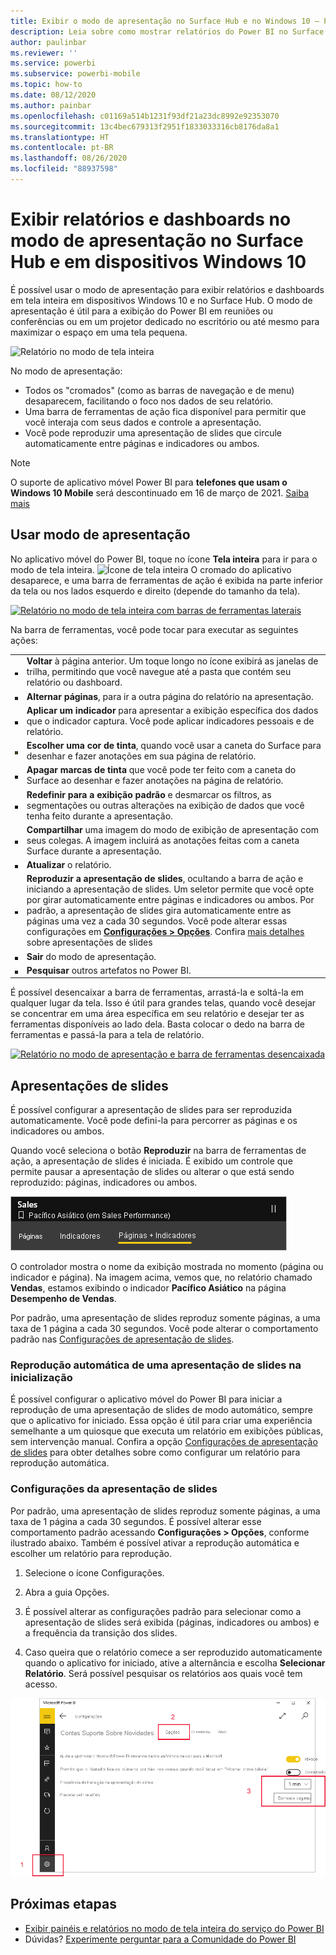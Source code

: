 ```yaml
---
title: Exibir o modo de apresentação no Surface Hub e no Windows 10 – Power BI
description: Leia sobre como mostrar relatórios do Power BI no Surface Hub e mostrar dashboards do Power BI, relatórios e blocos no modo de tela inteira em dispositivos com o Windows 10.
author: paulinbar
ms.reviewer: ''
ms.service: powerbi
ms.subservice: powerbi-mobile
ms.topic: how-to
ms.date: 08/12/2020
ms.author: painbar
ms.openlocfilehash: c01169a514b1231f93df21a23dc8992e92353070
ms.sourcegitcommit: 13c4bec679313f2951f1833033316cb8176da8a1
ms.translationtype: HT
ms.contentlocale: pt-BR
ms.lasthandoff: 08/26/2020
ms.locfileid: "88937598"
---
```

# <a name="view-reports-and-dashboards-in-presentation-mode-on-surface-hub-and-windows-10-devices"></a>Exibir relatórios e dashboards no modo de apresentação no Surface Hub e em dispositivos Windows 10
É possível usar o modo de apresentação para exibir relatórios e dashboards em tela inteira em dispositivos Windows 10 e no Surface Hub. O modo de apresentação é útil para a exibição do Power BI em reuniões ou conferências ou em um projetor dedicado no escritório ou até mesmo para maximizar o espaço em uma tela pequena.

![Relatório no modo de tela inteira](./media/mobile-windows-10-app-presentation-mode/power-bi-presentation-mode-2.png)

No modo de apresentação:
* Todos os "cromados" (como as barras de navegação e de menu) desaparecem, facilitando o foco nos dados de seu relatório.
* Uma barra de ferramentas de ação fica disponível para permitir que você interaja com seus dados e controle a apresentação.
* Você pode reproduzir uma apresentação de slides que circule automaticamente entre páginas e indicadores ou ambos.

>[!NOTE]
>O suporte de aplicativo móvel Power BI para **telefones que usam o Windows 10 Mobile** será descontinuado em 16 de março de 2021. [Saiba mais](https://go.microsoft.com/fwlink/?linkid=2121400)

## <a name="use-presentation-mode"></a>Usar modo de apresentação
No aplicativo móvel do Power BI, toque no ícone **Tela inteira** para ir para o modo de tela inteira.
![Ícone de tela inteira](././media/mobile-windows-10-app-presentation-mode/power-bi-full-screen-icon.png) O cromado do aplicativo desaparece, e uma barra de ferramentas de ação é exibida na parte inferior da tela ou nos lados esquerdo e direito (depende do tamanho da tela).

[![Relatório no modo de tela inteira com barras de ferramentas laterais](./media/mobile-windows-10-app-presentation-mode/power-bi-presentation-mode-toolbar.png)](./media/mobile-windows-10-app-presentation-mode/power-bi-presentation-mode-toolbar-expanded.png#lightbox)

Na barra de ferramentas, você pode tocar para executar as seguintes ações:

|||
|-|-|
|![ícone de voltar](./media/mobile-windows-10-app-presentation-mode/power-bi-windows-10-presentation-back-icon.png)|**Voltar** à página anterior. Um toque longo no ícone exibirá as janelas de trilha, permitindo que você navegue até a pasta que contém seu relatório ou dashboard.|
|![Ícone de Paginação](./media/mobile-windows-10-app-presentation-mode/power-bi-windows-10-presentation-pages-icon.png)|**Alternar páginas**, para ir a outra página do relatório na apresentação.|
|![Ícone de Indicadores](./media/mobile-windows-10-app-presentation-mode/power-bi-windows-10-presentation-bookmarks-icon.png)|**Aplicar um indicador** para apresentar a exibição específica dos dados que o indicador captura. Você pode aplicar indicadores pessoais e de relatório.|
|![Ícone de Tinta](./media/mobile-windows-10-app-presentation-mode/power-bi-windows-10-presentation-ink-icon.png)|**Escolher uma cor de tinta**, quando você usar a caneta do Surface para desenhar e fazer anotações em sua página de relatório.|
|![Ícone de Borracha](./media/mobile-windows-10-app-presentation-mode/power-bi-windows-10-presentation-eraser-icon.png)|**Apagar marcas de tinta** que você pode ter feito com a caneta do Surface ao desenhar e fazer anotações na página de relatório.          |
|![Ícone de Redefinir](./media/mobile-windows-10-app-presentation-mode/power-bi-windows-10-presentation-reset-icon.png)|**Redefinir para a exibição padrão** e desmarcar os filtros, as segmentações ou outras alterações na exibição de dados que você tenha feito durante a apresentação.|
|![Ícone Compartilhar](./media/mobile-windows-10-app-presentation-mode/power-bi-windows-10-share-icon.png)|**Compartilhar** uma imagem do modo de exibição de apresentação com seus colegas. A imagem incluirá as anotações feitas com a caneta Surface durante a apresentação.|
|![Ícone de atualização](./media/mobile-windows-10-app-presentation-mode/power-bi-windows-10-presentation-refresh-icon.png)|**Atualizar** o relatório.|
|![Ícone de reprodução](./media/mobile-windows-10-app-presentation-mode/power-bi-windows-10-presentation-play-icon.png)|**Reproduzir a apresentação de slides**, ocultando a barra de ação e iniciando a apresentação de slides. Um seletor permite que você opte por girar automaticamente entre páginas e indicadores ou ambos. Por padrão, a apresentação de slides gira automaticamente entre as páginas uma vez a cada 30 segundos. Você pode alterar essas configurações em [**Configurações > Opções**](#slideshow-settings). Confira [mais detalhes](#slideshows) sobre apresentações de slides|
|![Sair do modo de tela inteira](./media/mobile-windows-10-app-presentation-mode/power-bi-windows-10-exit-full-screen-icon.png)|**Sair** do modo de apresentação.|
|![Ícone de pesquisa](./media/mobile-windows-10-app-presentation-mode/power-bi-windows-10-presentation-search-icon.png)|**Pesquisar** outros artefatos no Power BI.|

É possível desencaixar a barra de ferramentas, arrastá-la e soltá-la em qualquer lugar da tela. Isso é útil para grandes telas, quando você desejar se concentrar em uma área específica em seu relatório e desejar ter as ferramentas disponíveis ao lado dela. Basta colocar o dedo na barra de ferramentas e passá-la para a tela de relatório.

[![Relatório no modo de apresentação e barra de ferramentas desencaixada](./media/mobile-windows-10-app-presentation-mode/power-bi-windows-10-presentation-drag-toolbar-2.png)](./media/mobile-windows-10-app-presentation-mode/power-bi-windows-10-presentation-drag-toolbar-2-expanded.png#lightbox)

## <a name="slideshows"></a>Apresentações de slides

É possível configurar a apresentação de slides para ser reproduzida automaticamente. Você pode defini-la para percorrer as páginas e os indicadores ou ambos.

Quando você seleciona o botão **Reproduzir** na barra de ferramentas de ação, a apresentação de slides é iniciada. É exibido um controle que permite pausar a apresentação de slides ou alterar o que está sendo reproduzido: páginas, indicadores ou ambos.

![Captura de tela do seletor de apresentação de slides](././media/mobile-windows-10-app-presentation-mode//power-bi-windows-10-slideshow-selector.png)

 O controlador mostra o nome da exibição mostrada no momento (página ou indicador e página). Na imagem acima, vemos que, no relatório chamado **Vendas**, estamos exibindo o indicador **Pacífico Asiático** na página **Desempenho de Vendas**.

Por padrão, uma apresentação de slides reproduz somente páginas, a uma taxa de 1 página a cada 30 segundos. Você pode alterar o comportamento padrão nas [Configurações de apresentação de slides](#slideshow-settings).


### <a name="auto-play-a-slideshow-on-startup"></a>Reprodução automática de uma apresentação de slides na inicialização

É possível configurar o aplicativo móvel do Power BI para iniciar a reprodução de uma apresentação de slides de modo automático, sempre que o aplicativo for iniciado. Essa opção é útil para criar uma experiência semelhante a um quiosque que executa um relatório em exibições públicas, sem intervenção manual. Confira a opção [Configurações de apresentação de slides](#slideshow-settings) para obter detalhes sobre como configurar um relatório para reprodução automática.

### <a name="slideshow-settings"></a>Configurações da apresentação de slides

Por padrão, uma apresentação de slides reproduz somente páginas, a uma taxa de 1 página a cada 30 segundos. É possível alterar esse comportamento padrão acessando **Configurações > Opções**, conforme ilustrado abaixo. Também é possível ativar a reprodução automática e escolher um relatório para reprodução.

1. Selecione o ícone Configurações.

1. Abra a guia Opções.

1. É possível alterar as configurações padrão para selecionar como a apresentação de slides será exibida (páginas, indicadores ou ambos) e a frequência da transição dos slides.

1. Caso queira que o relatório comece a ser reproduzido automaticamente quando o aplicativo for iniciado, ative a alternância e escolha **Selecionar Relatório**. Será possível pesquisar os relatórios aos quais você tem acesso.

![Captura de tela das configurações de apresentação de slides](././media/mobile-windows-10-app-presentation-mode//power-bi-windows-10-slideshow-settings.png)

## <a name="next-steps"></a>Próximas etapas
* [Exibir painéis e relatórios no modo de tela inteira do serviço do Power BI](../end-user-focus.md)
* Dúvidas? [Experimente perguntar para a Comunidade do Power BI](https://community.powerbi.com/)